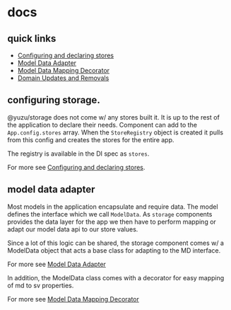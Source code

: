 # docs

## quick links
- [Configuring and declaring stores](./configuration.md)
- [Model Data Adapter](./md-adapter.md)
- [Model Data Mapping Decorator](./md-adapter-mapping.md)
- [Domain Updates and Removals](./domain-update.md)

## configuring storage.
@yuzu/storage does not come w/ any stores built it.
It is up to the rest of the application to declare their needs.
Component can add to the `App.config.stores` array.
When the `StoreRegistry` object is created it pulls from this config and creates the stores for the entire app.

The registry is available in the DI spec as `stores`.

For more see [Configuring and declaring stores](./configuration.md).

## model data adapter
Most models in the application encapsulate and require data.
The model defines the interface which we call `ModelData`.
As `storage` components provides the data layer for the app we then have to perform mapping or adapt our model data api to our store values.

Since a lot of this logic can be shared, the storage component comes w/ a
ModelData object that acts a base class for adapting to the MD interface.

For more see [Model Data Adapter](./md-adapter.md)

In addition, the ModelData class comes with a decorator for easy mapping of md to sv properties.

For more see [Model Data Mapping Decorator](./md-adapter-mapping.md)
